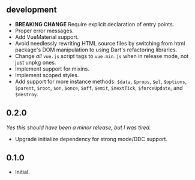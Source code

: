 ## development

- **BREAKING CHANGE** Require explicit declaration of entry points.
- Proper error messages.
- Add VueMaterial support.
- Avoid needlessly rewriting HTML source files by switching from html package's DOM
  manipulation to using Dart's refactoring libraries.
- Change *all* `vue.js` script tags to `vue.min.js` when in release mode, not just unpkg
  ones.
- Implement support for mixins.
- Implement scoped styles.
- Add support for more instance methods: `$data`, `$props`, `$el`, `$options`, `$parent`,
  `$root`, `$on`, `$once`, `$off`, `$emit`, `$nextTick`, `$forceUpdate`, and `$destroy`.

## 0.2.0

*Yes this should have been a minor release, but I was tired.*

- Upgrade initialize dependency for strong mode/DDC support.

## 0.1.0

- Initial.
